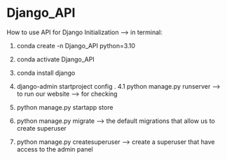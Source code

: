 # Django_API
How to use API for Django
Initialization --> in terminal:
1. conda create -n Django_API python=3.10

2. conda activate Django_API

3. conda install django

4. django-admin startproject config .
    4.1 python manage.py runserver --> to run our website --> for checking

5. python manage.py startapp store

6. python manage.py migrate --> the default migrations that allow us to create superuser

7. python manage.py createsuperuser --> create a superuser that have access to the admin panel